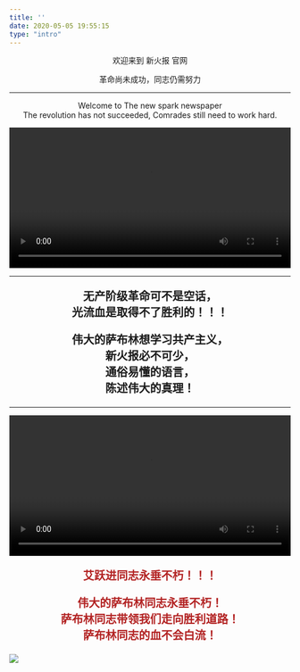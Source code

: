 ```yaml
---
title: ''
date: 2020-05-05 19:55:15
type: "intro"
---
```

<script>document.getElementsByTagName("title")[0].innerText = '新火报';</script>
<p align="center" class="title1">欢迎来到 新火报 官网</p>
<p align="center" class="title2">革命尚未成功，同志仍需努力</p>

<hr class="index-hr" />

<p align="center" class="title2">Welcome to The new spark newspaper</br>
The revolution has not succeeded, Comrades still need to work hard.</p>


<video id="index-video" src="https://file.ybob.cf/video.mp4" controls="controls"  width="100%"></video>

<hr class="index-hr" />

<p  align="center" style="font-weight: bold;font-size:20px;">无产阶级革命可不是空话，<br>光流血是取得不了胜利的！！！</p>

<p  align="center" style="font-weight: bold;font-size: 20px;">伟大的萨布林想学习共产主义，<br>新火报必不可少，<br>通俗易懂的语言，<br>陈述伟大的真理！</p>

<hr class="index-hr" />
<video id="index-video" src="https://file.yupenbob.ml/img/202302092228632.mp4" controls="controls"  width="100%"></video>

<p  align="center" style="font-weight: bold;font-size: 20px;color: #b22121;">艾跃进同志永垂不朽！！！</p>


<p  align="center" style="font-weight: bold;font-size: 20px;color: #b22121;">伟大的萨布林同志永垂不朽！<br>
萨布林同志带领我们走向胜利道路！<br>
萨布林同志的血不会白流！</p>


![](https://file.yupenbob.ml/img/202302092217116.jpg)



